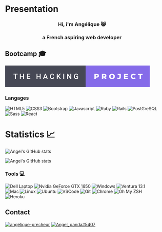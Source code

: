 # Presentation
<h3 align="center">Hi, i'm Angélique 😸 </h3>
<h3 align="center">a French aspiring web developer</h3>


## Bootcamp 🎓
[![THP Badge](https://raw.githubusercontent.com/Beygs/Beygs/main/assets/the-hacking-project-badge.svg)](https://www.thehackingproject.org/)

### Langages 

![HTML5](https://img.shields.io/badge/HTML5-E34F26?style=for-the-badge&logo=html5&logoColor=white)
![CSS3](https://img.shields.io/badge/CSS3-1572B6?style=for-the-badge&logo=css3&logoColor=white)
![Bootstrap](https://img.shields.io/badge/bootstrap-430098?style=for-the-badge&logo=bootstrap&logoColor=white)
![Javascript](https://img.shields.io/badge/JavaScript-323330?style=for-the-badge&logo=javascript&logoColor=F7DF1E)
![Ruby](https://img.shields.io/badge/Ruby-CC342D?style=for-the-badge&logo=ruby&logoColor=white)
![Rails](https://img.shields.io/badge/Ruby_on_Rails-CC0000?style=for-the-badge&logo=ruby-on-rails&logoColor=white)
![PostGreSQL](https://img.shields.io/badge/PostgreSQL-316192?style=for-the-badge&logo=postgresql&logoColor=white)
![Sass](https://img.shields.io/badge/Sass-CC6699?style=for-the-badge&logo=sass&logoColor=white)
![React](https://img.shields.io/badge/React-20232A?style=for-the-badge&logo=react&logoColor=61D)

# Statistics 📈

![Angel's GitHub stats](https://github-readme-stats.vercel.app/api?username=angel-git-clone&show_icons=true&theme=tokyonight)

![Angel's GitHub stats](https://github-readme-stats.vercel.app/api/top-langs?username=angel-git-clone&show_icons=true&locale=en&layout=compact&theme=tokyonight)

### Tools 💻 

![Dell Laptop](https://img.shields.io/badge/dell-laptop-000000?style=for-the-badge&logo=dell&logoColor=deepskyblue)
![Nvidia GeForce GTX 1650](https://img.shields.io/badge/NVIDIA-GeForce_GTX_1650-76B900?style=for-the-badge&logo=nvidia&logoColor=white)
![Windows](https://img.shields.io/badge/Windows-0078D6?style=for-the-badge&logo=windows&logoColor=white)
![Ventura 13.1](https://img.shields.io/badge/M2-Ventura-yellow?style=for-the-badge&logo=apple&logoColor=orange)
![Mac](https://img.shields.io/badge/Mac-191970?style=for-the-badge&logo=apple&logoColor=white)
![Linux](https://img.shields.io/badge/Linux-FCC624?style=for-the-badge&logo=linux&logoColor=black)
![Ubuntu](https://img.shields.io/badge/Ubuntu-A81D33?style=for-the-badge&logo=ubuntu&logoColor=white)
![VSCode](https://img.shields.io/badge/Visual_Studio_Code-0078D4?style=for-the-badge&logo=visual%20studio%20code&logoColor=white)
![Git](https://img.shields.io/badge/Git-F05032?style=for-the-badge&logo=git&logoColor=white)
![Chrome](https://img.shields.io/badge/Google_chrome-4285F4?style=for-the-badge&logo=Google-chrome&logoColor=white)
![Oh My ZSH](https://img.shields.io/badge/oh_my_zsh-bd93f9?style=for-the-badge&logo=ohmyzsh&logoColor=white)
![Heroku](https://img.shields.io/badge/Heroku-430098?style=for-the-badge&logo=heroku&logoColor=white)


## Contact 
<p>
    <a href="https://linkedin.com/in/angélique-precheur/" target="blank"><img align="center" src="https://raw.githubusercontent.com/rahuldkjain/github-profile-readme-generator/master/src/images/icons/Social/linked-in-alt.svg" alt="angélique-precheur" height="30" width="40" /></a>
    <a href="https://discord.gg/Angel_panda#5407" target="blank"><img align="center" src="https://raw.githubusercontent.com/rahuldkjain/github-profile-readme-generator/master/src/images/icons/Social/discord.svg" alt="Angel_panda#5407" height="30" width="40" /></a>
</p>
